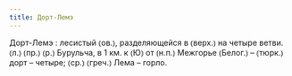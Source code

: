 ```yaml
---
title: Дорт-Лемэ
---
```


Дорт-Лемэ
: лесистый ⦅ов.⦆, разделяющейся в ⦅верх.⦆ на четыре ветви. ⦅л.⦆ ⦅пр.⦆ ⦅р.⦆ Бурульча, в 1 км. к ⦅Ю⦆ от ⦅н.п.⦆ Межгорье ⦅Белог.⦆ – ⦅тюрк.⦆ дорт – четыре; ⦅ср.⦆ ⦅греч.⦆ Лема – горло.

